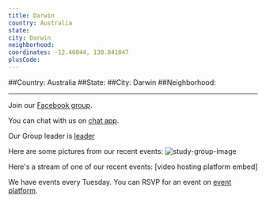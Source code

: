 ```yaml
---
title: Darwin
country: Australia
state: 
city: Darwin
neighborhood: 
coordinates: -12.46044, 130.841047
plusCode:
---
```


##Country: Australia
##State: 
##City: Darwin
##Neighborhood: 
*****
Join our [Facebook group](https://www.facebook.com/groups/free.code.camp.darwin).

You can chat with us on [chat app]().

Our Group leader is [leader]()

Here are some pictures from our recent events:
![study-group-image]()

Here's a stream of one of our recent events:
[video hosting platform embed]

We have events every Tuesday. You can RSVP for an event on [event platform]().
